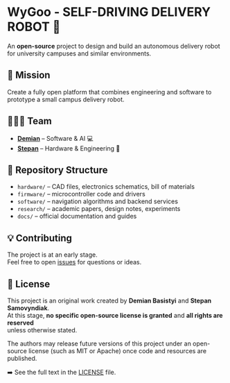 # WyGoo - SELF-DRIVING DELIVERY ROBOT 🤖

An **open-source** project to design and build an autonomous delivery robot
for university campuses and similar environments.

## 🚀 Mission
Create a fully open platform that combines engineering and software
to prototype a small campus delivery robot.

## 🧑‍🤝‍🧑 Team
- [**Demian**](https://github.com/dembasistyi) – Software & AI 💻
- [**Stepan**](https://github.com/Stepan-Samovyndiak) – Hardware & Engineering 👷

## 📂 Repository Structure
- `hardware/` – CAD files, electronics schematics, bill of materials  
- `firmware/` – microcontroller code and drivers  
- `software/` – navigation algorithms and backend services  
- `research/` – academic papers, design notes, experiments  
- `docs/` – official documentation and guides  

## 💡 Contributing
The project is at an early stage.  
Feel free to open [issues](../../issues) for questions or ideas.

## 📜 License
This project is an original work created by **Demian Basistyi** and **Stepan Samovyndiak**.  
At this stage, **no specific open-source license is granted** and **all rights are reserved**  
unless otherwise stated.

The authors may release future versions of this project under an
open-source license (such as MIT or Apache) once code and resources
are published.

➡️ See the full text in the [LICENSE](LICENSE) file.
